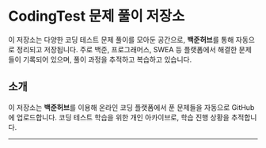 # CodingTest 문제 풀이 저장소

이 저장소는 다양한 코딩 테스트 문제 풀이를 모아둔 공간으로, **백준허브**를 통해 자동으로 정리되고 저장됩니다. 주로 백준, 프로그래머스, SWEA 등 플랫폼에서 해결한 문제들이 기록되어 있으며, 풀이 과정을 추적하고 복습하고 있습니다.

## 소개
이 저장소는 **백준허브**를 이용해 온라인 코딩 플랫폼에서 푼 문제들을 자동으로 GitHub에 업로드합니다. 코딩 테스트 학습을 위한 개인 아카이브로, 학습 진행 상황을 추적합니다.

---
